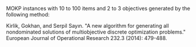 MOKP instances with 10 to 100 items and 2 to 3 objectives generated by the following method:

Kirlik, Gokhan, and Serpil Sayın. "A new algorithm for generating all nondominated solutions of multiobjective discrete optimization problems." European Journal of Operational Research 232.3 (2014): 479-488.
